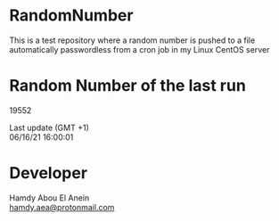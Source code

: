 # RandomNumber    
This is a test repository where a random number is pushed to a file automatically passwordless from a cron job in my Linux CentOS server    
# Random Number of the last run   
19552
      
Last update (GMT +1)    
06/16/21 16:00:01
# Developer    
Hamdy Abou El Anein   
hamdy.aea@protonmail.com
